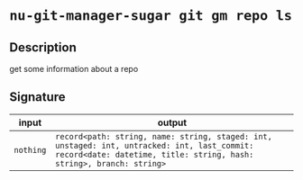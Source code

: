 # `nu-git-manager-sugar git gm repo ls`
## Description
get some information about a repo


## Signature
| input     | output                                                                                                                                                             |
| --------- | ------------------------------------------------------------------------------------------------------------------------------------------------------------------ |
| `nothing` | `record<path: string, name: string, staged: int, unstaged: int, untracked: int, last_commit: record<date: datetime, title: string, hash: string>, branch: string>` |

